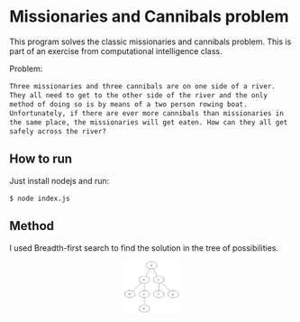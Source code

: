 # Missionaries and Cannibals problem

This program solves the classic missionaries and cannibals problem. This is part of an exercise from computational intelligence class.

Problem: 

```
Three missionaries and three cannibals are on one side of a river. They all need to get to the other side of the river and the only method of doing so is by means of a two person rowing boat. Unfortunately, if there are ever more cannibals than missionaries in the same place, the missionaries will get eaten. How can they all get safely across the river?
```

## How to run

Just install nodejs and run:

```
$ node index.js
```

## Method

I used Breadth-first search to find the solution in the tree of possibilities.

<p align="center">
	<a href="">
		<img alt="bfs" src="./Animated_BFS.gif" width="100px">
	</a>
</p>

